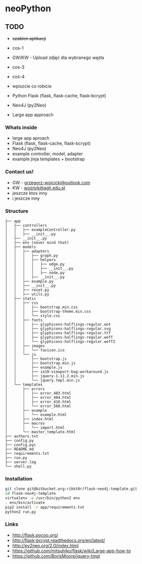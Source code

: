 # neoPython

## TODO

* ~~szablon aplikacji~~
* cos-1
* GW/KW - Upload zdjęć dla wybranego węzła
* cos-3
* coś-4
* wpiszcie co robicie



* Python Flask (flask, flask-cache, flask-bcrypt)
* Neo4J (py2Neo)
* Large app approach

### Whats inside

* large app aproach
* Flask (flask, flask-cache, flask-bcrypt)
* Neo4J (py2Neo)
* example controller, model, adapter
* example jinja templates + bootstrap

### Contact us!

* GW - grzegorz-wojcicki@outlook.com
* KW - woznyk@agh.edu.pl
* jeszcze ktos inny
* i jeszcze inny


### Structure

```
├── app
│   ├── controllers
│   │   ├── exampleController.py
│   │   ├── __init__.py
│   ├── __init__.py
│   ├── env (never mind that)
│   ├── models
│   │   ├── adapters
│   │   │   ├── graph.py
│   │   │   ├── helpers
│   │   │   │   ├── edge.py
│   │   │   │   ├── __init__.py
│   │   │   │   ├── node.py
│   │   │   ├── __init__.py
│   │   ├── example.py
│   │   ├── __init__.py
│   │   ├── reset.py
│   │   ├── utils.py
│   ├── static
│   │   ├── css
│   │   │   ├── bootstrap.min.css
│   │   │   ├── bootstrap-theme.min.css
│   │   │   └── style.css
│   │   ├── fonts
│   │   │   ├── glyphicons-halflings-regular.eot
│   │   │   ├── glyphicons-halflings-regular.svg
│   │   │   ├── glyphicons-halflings-regular.ttf
│   │   │   ├── glyphicons-halflings-regular.woff
│   │   │   └── glyphicons-halflings-regular.woff2
│   │   ├── images
│   │   │   └── favicon.ico
│   │   └── js
│   │       ├── bootstrap.js
│   │       ├── bootstrap.min.js
│   │       ├── example.js
│   │       ├── ie10-viewport-bug-workaround.js
│   │       ├── jquery-1.11.2.min.js
│   │       └── jquery.tmpl.min.js
│   └── templates
│       ├── errors
│       │   ├── error_403.html
│       │   ├── error_404.html
│       │   ├── error_410.html
│       │   └── error_500.html
│       ├── example
│       │   └── example.html
│       ├── index.html
│       ├── macros
│       │   └── import.html
│       └── master_template.html
├── authors.txt
├── config.py
├── config.pyc
├── README.md
├── requirements.txt
├── run.py
├── server.log
└── shell.py

```


### Installation
```sh
git clone git@bitbucket.org:rikkt0r/flask-neo4j-template.git
cd flask-neo4j-template
virtualenv -p /usr/bin/python2 env
. env/bin/activate
pip2 install -r app/requirements.txt
python2 run.py
```

### Links

* http://flask.pocoo.org/
* http://flask-bcrypt.readthedocs.org/en/latest/
* http://py2neo.org/2.0/index.html
* https://github.com/mitsuhiko/flask/wiki/Large-app-how-to
* https://github.com/BorisMoore/jquery-tmpl